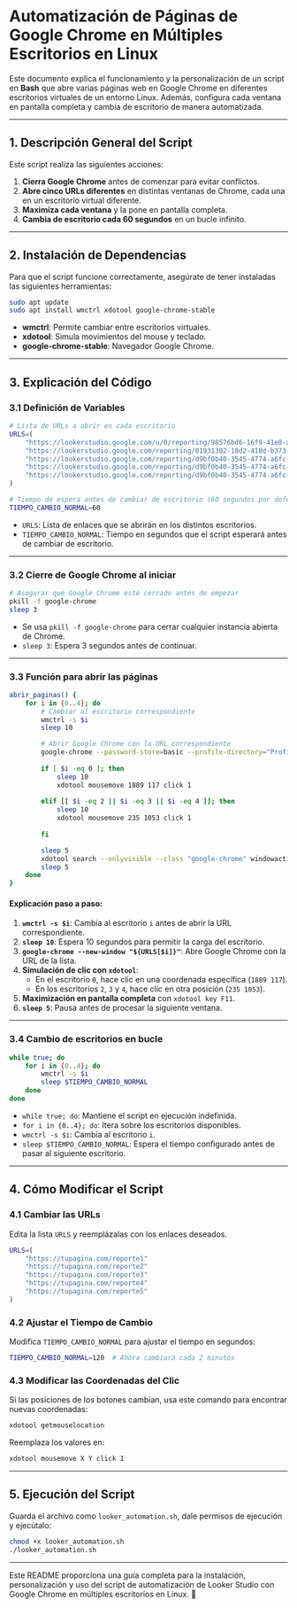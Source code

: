 # Automatización de Páginas de Google Chrome en Múltiples Escritorios en Linux

Este documento explica el funcionamiento y la personalización de un script en **Bash** que abre varias páginas web en Google Chrome en diferentes escritorios virtuales de un entorno Linux. Además, configura cada ventana en pantalla completa y cambia de escritorio de manera automatizada.

---

## 1. Descripción General del Script

Este script realiza las siguientes acciones:

1. **Cierra Google Chrome** antes de comenzar para evitar conflictos.
2. **Abre cinco URLs diferentes** en distintas ventanas de Chrome, cada una en un escritorio virtual diferente.
3. **Maximiza cada ventana** y la pone en pantalla completa.
4. **Cambia de escritorio cada 60 segundos** en un bucle infinito.

---

## 2. Instalación de Dependencias

Para que el script funcione correctamente, asegúrate de tener instaladas las siguientes herramientas:

```bash
sudo apt update
sudo apt install wmctrl xdotool google-chrome-stable
```

- **wmctrl**: Permite cambiar entre escritorios virtuales.
- **xdotool**: Simula movimientos del mouse y teclado.
- **google-chrome-stable**: Navegador Google Chrome.

---

## 3. Explicación del Código

### **3.1 Definición de Variables**

```bash
# Lista de URLs a abrir en cada escritorio
URLS=(
    "https://lookerstudio.google.com/u/0/reporting/98576bd6-16f9-41e8-ad4a-d78c107ba414/page/p_2a5787e0kd?s=rPD-n3Anxu8"
    "https://lookerstudio.google.com/reporting/01931302-18d2-418d-b373-d99ca84a1c4c/page/07mxD"
    "https://lookerstudio.google.com/reporting/d9bf0b40-3545-4774-a6fc-99d4f88a637c/page/p_3cpxt778kd"
    "https://lookerstudio.google.com/reporting/d9bf0b40-3545-4774-a6fc-99d4f88a637c/page/p_94a2p73bnd"
    "https://lookerstudio.google.com/reporting/d9bf0b40-3545-4774-a6fc-99d4f88a637c/page/p_ng0v2lyxgd"
)

# Tiempo de espera antes de cambiar de escritorio (60 segundos por defecto)
TIEMPO_CAMBIO_NORMAL=60
```

- `URLS`: Lista de enlaces que se abrirán en los distintos escritorios.
- `TIEMPO_CAMBIO_NORMAL`: Tiempo en segundos que el script esperará antes de cambiar de escritorio.

---

### **3.2 Cierre de Google Chrome al iniciar**

```bash
# Asegurar que Google Chrome esté cerrado antes de empezar
pkill -f google-chrome
sleep 3
```

- Se usa `pkill -f google-chrome` para cerrar cualquier instancia abierta de Chrome.
- `sleep 3`: Espera 3 segundos antes de continuar.

---

### **3.3 Función para abrir las páginas**

```bash
abrir_paginas() {
    for i in {0..4}; do
        # Cambiar al escritorio correspondiente
        wmctrl -s $i
        sleep 10

        # Abrir Google Chrome con la URL correspondiente
        google-chrome --password-store=basic --profile-directory="Profile 2" --new-window "${URLS[$i]}" &
        
        if [ $i -eq 0 ]; then
            sleep 10
            xdotool mousemove 1889 117 click 1
        
        elif [[ $i -eq 2 || $i -eq 3 || $i -eq 4 ]]; then
            sleep 10
            xdotool mousemove 235 1053 click 1
        
        fi

        sleep 5
        xdotool search --onlyvisible --class "google-chrome" windowactivate --sync key F11
        sleep 5
    done
}
```

#### **Explicación paso a paso**:

1. **`wmctrl -s $i`**: Cambia al escritorio `i` antes de abrir la URL correspondiente.
2. **`sleep 10`**: Espera 10 segundos para permitir la carga del escritorio.
3. **`google-chrome --new-window "${URLS[$i]}"`**: Abre Google Chrome con la URL de la lista.
4. **Simulación de clic con `xdotool`**:
    - En el escritorio `0`, hace clic en una coordenada específica (`1889 117`).
    - En los escritorios `2`, `3` y `4`, hace clic en otra posición (`235 1053`).
5. **Maximización en pantalla completa** con `xdotool key F11`.
6. **`sleep 5`**: Pausa antes de procesar la siguiente ventana.

---

### **3.4 Cambio de escritorios en bucle**

```bash
while true; do
    for i in {0..4}; do
        wmctrl -s $i
        sleep $TIEMPO_CAMBIO_NORMAL
    done
done
```

- `while true; do`: Mantiene el script en ejecución indefinida.
- `for i in {0..4}; do`: Itera sobre los escritorios disponibles.
- `wmctrl -s $i`: Cambia al escritorio `i`.
- `sleep $TIEMPO_CAMBIO_NORMAL`: Espera el tiempo configurado antes de pasar al siguiente escritorio.

---

## 4. Cómo Modificar el Script

### **4.1 Cambiar las URLs**

Edita la lista `URLS` y reemplázalas con los enlaces deseados.

```bash
URLS=(
    "https://tupagina.com/reporte1"
    "https://tupagina.com/reporte2"
    "https://tupagina.com/reporte3"
    "https://tupagina.com/reporte4"
    "https://tupagina.com/reporte5"
)
```

### **4.2 Ajustar el Tiempo de Cambio**

Modifica `TIEMPO_CAMBIO_NORMAL` para ajustar el tiempo en segundos:

```bash
TIEMPO_CAMBIO_NORMAL=120  # Ahora cambiará cada 2 minutos
```

### **4.3 Modificar las Coordenadas del Clic**

Si las posiciones de los botones cambian, usa este comando para encontrar nuevas coordenadas:

```bash
xdotool getmouselocation
```

Reemplaza los valores en:

```bash
xdotool mousemove X Y click 1
```

---

## 5. Ejecución del Script

Guarda el archivo como `looker_automation.sh`, dale permisos de ejecución y ejecútalo:

```bash
chmod +x looker_automation.sh
./looker_automation.sh
```

---

Este README proporciona una guía completa para la instalación, personalización y uso del script de automatización de Looker Studio con Google Chrome en múltiples escritorios en Linux. 🚀
